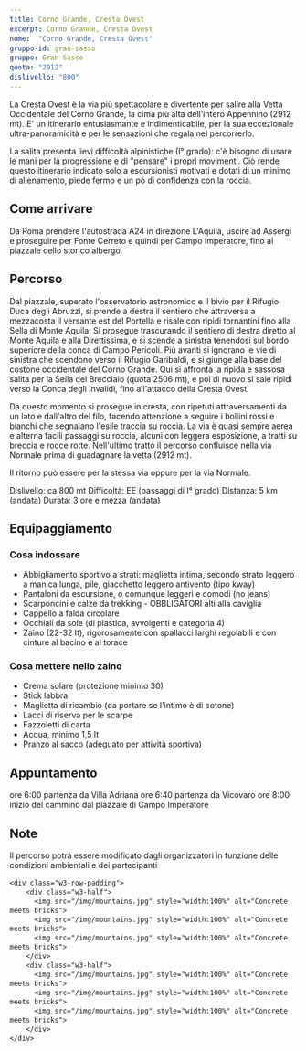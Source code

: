 ```yaml
---
title: Corno Grande, Cresta Ovest
excerpt: Corno Grande, Cresta Ovest
nome:  "Corno Grande, Cresta Ovest"
gruppo-id: gran-sasso
gruppo: Gran Sasso
quota: "2912"
dislivello: "800"
---
```


<div markdown="1">

La Cresta Ovest è la via più spettacolare e divertente per salire alla Vetta Occidentale del Corno Grande, la cima più alta dell'intero Appennino (2912 mt).
E' un itinerario entusiasmante e indimenticabile, per la sua eccezionale ultra-panoramicità e per le sensazioni che regala nel percorrerlo.

La salita presenta lievi difficoltà alpinistiche (I° grado): c'è bisogno di usare le mani per la progressione e di "pensare" i propri movimenti. Ciò rende questo itinerario indicato solo a escursionisti motivati e dotati di un minimo di allenamento, piede fermo e un pò di confidenza con la roccia.

## Come arrivare
Da Roma prendere l'autostrada A24 in direzione L'Aquila, uscire ad Assergi e proseguire per Fonte Cerreto e quindi per Campo Imperatore, fino al piazzale dello storico albergo.

## Percorso
Dal piazzale, superato l'osservatorio astronomico e il bivio per il Rifugio Duca degli Abruzzi, si prende a destra il sentiero che attraversa a mezzacosta il versante est del Portella e risale con ripidi tornantini fino alla Sella di Monte Aquila. Si prosegue trascurando il sentiero di destra diretto al Monte Aquila e alla Direttissima, e si scende a sinistra tenendosi sul bordo superiore della conca di Campo Pericoli. Più avanti si ignorano le vie di sinistra che scendono verso il Rifugio Garibaldi, e si giunge alla base del costone occidentale del Corno Grande. Qui si affronta la ripida e sassosa salita per la Sella del Brecciaio (quota 2506 mt), e poi di nuovo si sale ripidi verso la Conca degli Invalidi, fino all'attacco della Cresta Ovest.

Da questo momento si prosegue in cresta, con ripetuti attraversamenti da un lato e dall'altro del filo, facendo attenzione a seguire i bollini rossi e bianchi che segnalano l'esile traccia su roccia. La via è quasi sempre aerea e alterna facili passaggi su roccia, alcuni con leggera esposizione, a tratti su breccia e rocce rotte. Nell'ultimo tratto il percorso confluisce nella via Normale prima di guadagnare la vetta (2912 mt).

Il ritorno può essere per la stessa via oppure per la via Normale.

Dislivello: ca 800 mt
Difficoltà: EE (passaggi di I° grado)
Distanza: 5 km (andata)
Durata: 3 ore e mezza (andata)

## Equipaggiamento

### Cosa indossare
- Abbigliamento sportivo a strati: maglietta intima, secondo strato leggero a manica lunga, pile, giacchetto leggero antivento (tipo kway)
- Pantaloni da escursione, o comunque leggeri e comodi (no jeans)
- Scarponcini e calze da trekking - OBBLIGATORI alti alla caviglia
- Cappello a falda circolare
- Occhiali da sole (di plastica, avvolgenti e categoria 4)
- Zaino (22-32 lt), rigorosamente con spallacci larghi regolabili e con cinture al bacino e al torace

### Cosa mettere nello zaino
- Crema solare (protezione minimo 30)
- Stick labbra
- Maglietta di ricambio (da portare se l'intimo è di cotone)
- Lacci di riserva per le scarpe
- Fazzoletti di carta
- Acqua, minimo 1,5 lt
- Pranzo al sacco (adeguato per attività sportiva)

## Appuntamento
ore 6:00 partenza da Villa Adriana
ore 6:40 partenza da Vicovaro
ore 8:00 inizio del cammino dal piazzale di Campo Imperatore

## Note
Il percorso potrà essere modificato dagli organizzatori in funzione delle condizioni ambientali e dei partecipanti

</div>

<div markdown="0">

    <div class="w3-row-padding">
        <div class="w3-half">
          <img src="/img/mountains.jpg" style="width:100%" alt="Concrete meets bricks">
          <img src="/img/mountains.jpg" style="width:100%" alt="Concrete meets bricks">
          <img src="/img/mountains.jpg" style="width:100%" alt="Concrete meets bricks">
        </div>
        <div class="w3-half">
          <img src="/img/mountains.jpg" style="width:100%" alt="Concrete meets bricks">
          <img src="/img/mountains.jpg" style="width:100%" alt="Concrete meets bricks">
          <img src="/img/mountains.jpg" style="width:100%" alt="Concrete meets bricks">
        </div>
    </div>
    
</div>

